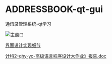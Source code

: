 # ADDRESSBOOK-qt-gui
通讯录管理系统-qt学习

![主窗口](https://github.com/285571052/ADDRESSBOOK-qt-gui/blob/master/%E6%8A%A5%E5%91%8A/%E4%B8%BB%E7%95%8C%E9%9D%A2.png)

[界面设计实现细节](https://github.com/285571052/ADDRESSBOOK-qt-gui/blob/master/%E6%8A%A5%E5%91%8A/C%2B%2B%E5%A4%A7%E4%BD%9C%E4%B8%9A-2-%E7%95%8C%E9%9D%A2%E8%AE%BE%E8%AE%A1%E5%AE%9E%E7%8E%B0%E7%BB%86%E8%8A%82.pdf)

[计科2-qhy-yc-高级语言程序设计大作业》报告.doc](https://github.com/285571052/ADDRESSBOOK-qt-gui/blob/master/%E6%8A%A5%E5%91%8A/%E8%AE%A1%E7%A7%912-qhy-yc-%E9%AB%98%E7%BA%A7%E8%AF%AD%E8%A8%80%E7%A8%8B%E5%BA%8F%E8%AE%BE%E8%AE%A1%E5%A4%A7%E4%BD%9C%E4%B8%9A%E3%80%8B%E6%8A%A5%E5%91%8A.doc)

